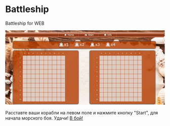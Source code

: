 # Battleship
Battleship for WEB

![alt text](img/bs5.jpg)

Расставте ваши корабли на левом поле и нажмите кнопку "Start", для начала морского боя. Удачи!
[В бой!](http://butuzovdima.github.io)
